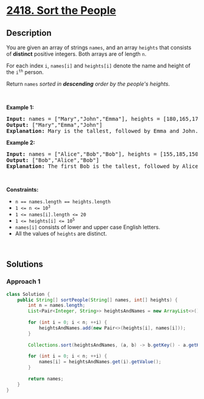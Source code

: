 # [2418. Sort the People](https://leetcode.com/problems/sort-the-people)

## Description

<p>You are given an array of strings <code>names</code>, and an array <code>heights</code> that consists of <strong>distinct</strong> positive integers. Both arrays are of length <code>n</code>.</p>

<p>For each index <code>i</code>, <code>names[i]</code> and <code>heights[i]</code> denote the name and height of the <code>i<sup>th</sup></code> person.</p>

<p>Return <code>names</code><em> sorted in <strong>descending</strong> order by the people&#39;s heights</em>.</p>
<p>&nbsp;</p>

<p><strong class="example">Example 1:</strong></p>
<pre>
<strong>Input:</strong> names = [&quot;Mary&quot;,&quot;John&quot;,&quot;Emma&quot;], heights = [180,165,170]
<strong>Output:</strong> [&quot;Mary&quot;,&quot;Emma&quot;,&quot;John&quot;]
<strong>Explanation:</strong> Mary is the tallest, followed by Emma and John.
</pre>

<p><strong class="example">Example 2:</strong></p>
<pre>
<strong>Input:</strong> names = [&quot;Alice&quot;,&quot;Bob&quot;,&quot;Bob&quot;], heights = [155,185,150]
<strong>Output:</strong> [&quot;Bob&quot;,&quot;Alice&quot;,&quot;Bob&quot;]
<strong>Explanation:</strong> The first Bob is the tallest, followed by Alice and the second Bob.
</pre>
<p>&nbsp;</p>

<p><strong>Constraints:</strong></p>
<ul>
    <li><code>n == names.length == heights.length</code></li>
    <li><code>1 &lt;= n &lt;= 10<sup>3</sup></code></li>
    <li><code>1 &lt;= names[i].length &lt;= 20</code></li>
    <li><code>1 &lt;= heights[i] &lt;= 10<sup>5</sup></code></li>
    <li><code>names[i]</code> consists of lower and upper case English letters.</li>
    <li>All the values of <code>heights</code> are distinct.</li>
</ul>
<p>&nbsp;</p>

## Solutions

### **Approach 1**

```java
class Solution {
    public String[] sortPeople(String[] names, int[] heights) {
        int n = names.length;
        List<Pair<Integer, String>> heightsAndNames = new ArrayList<>();
        
        for (int i = 0; i < n; ++i) {
            heightsAndNames.add(new Pair<>(heights[i], names[i]));
        }
        
        Collections.sort(heightsAndNames, (a, b) -> b.getKey() - a.getKey());
                
        for (int i = 0; i < n; ++i) {
            names[i] = heightsAndNames.get(i).getValue();
        }
        
        return names;
    }
}
```